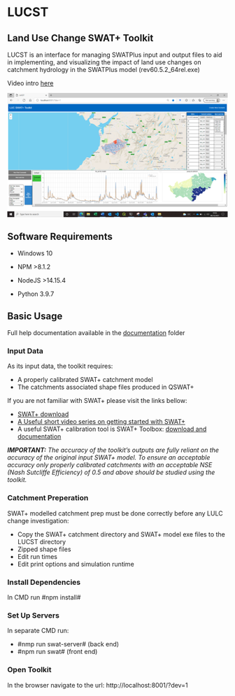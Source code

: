 # LUCST
## Land Use Change SWAT+ Toolkit
LUCST is an interface for managing SWATPlus input and output files to aid in implementing, and visualizing the impact of land use changes on catchment hydrology in the SWATPlus model (rev60.5.2_64rel.exe)

Video intro [here](https://youtu.be/QygBidYr4cQ)

![LUCST interface](https://github.com/alexrigby/LUCST/blob/master/images/LUCST%20interface.PNG)


## Software Requirements
* Windows 10

* NPM >8.1.2

* NodeJS >14.15.4 

* Python 3.9.7 

## Basic Usage

Full help documentation available in the [documentation](https://github.com/alexrigby/LUCST/blob/master/documentation/LUCST%20walkthrough%20v1.2.pdf) folder

### Input Data

As its input data, the toolkit requires:
* A properly calibrated SWAT+ catchment model
* The catchments associated shape files produced in QSWAT+

If you are not familiar with SWAT+ please visit the links bellow:
* [SWAT+ download](https://swatplus.gitbook.io/docs/installation)
* [A Useful short video series on getting started with SWAT+](https://youtu.be/dBARtcejaPM)
* A useful SWAT+ calibration tool is SWAT+ Toolbox: [download and documentation](celray.github.io/docs/swatplus_toolbox/introduction.html)

***IMPORTANT:** The accuracy of the toolkit’s outputs are fully reliant on the accuracy of the original
input SWAT+ model. To ensure an acceptable accuracy only properly calibrated catchments with an 
acceptable NSE (Nash Sutcliffe Efficiency) of 0.5 and above should be studied using the toolkit.* 

### Catchment Preperation

SWAT+ modelled catchment prep must be done correctly before any LULC change investigation: 
* Copy the SWAT+ catchment directory and SWAT+ model exe files to the LUCST directory
* Zipped shape files
* Edit run times
* Edit print options and simulation runtime

### Install Dependencies 
In CMD run #npm install#

### Set Up Servers
In separate CMD run: 
* #nmp run swat-server# (back end)
* #npm run swat# (front end)

### Open Toolkit
In the browser navigate to the url: http://localhost:8001/?dev=1 



